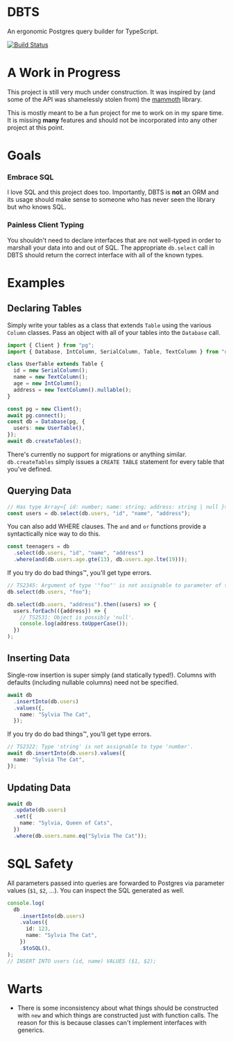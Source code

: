 # DBTS

An ergonomic Postgres query builder for TypeScript.

[![Build Status](https://travis-ci.org/travigd/dbts.svg?branch=master)](https://travis-ci.org/travigd/dbts)

# A Work in Progress

This project is still very much under construction.
It was inspired by (and some of the API was shamelessly stolen from) the [mammoth](https://github.com/Ff00ff/mammoth) library.

This is mostly meant to be a fun project for me to work on in my spare time.
It is missing **many** features and should not be incorporated into any other project at this point.

# Goals

### Embrace SQL

I love SQL and this project does too.
Importantly, DBTS is **not** an ORM and its usage should make sense to someone who has never seen the library but who knows SQL.

### Painless Client Typing

You shouldn't need to declare interfaces that are not well-typed in order to marshall your data into and out of SQL.
The appropriate `db.select` call in DBTS should return the correct interface with all of the known types.

# Examples

## Declaring Tables

Simply write your tables as a class that extends `Table` using the various `Column` classes.
Pass an object with all of your tables into the `Database` call.

```ts
import { Client } from "pg";
import { Database, IntColumn, SerialColumn, Table, TextColumn } from "dbts";

class UserTable extends Table {
  id = new SerialColumn();
  name = new TextColumn();
  age = new IntColumn();
  address = new TextColumn().nullable();
}

const pg = new Client();
await pg.connect();
const db = Database(pg, {
  users: new UserTable(),
});
await db.createTables();
```

There's currently no support for migrations or anything similar.
`db.createTables` simply issues a `CREATE TABLE` statement for every table that you've defined.

## Querying Data

```ts
// Has type Array<{ id: number; name: string; address: string | null }>
const users = db.select(db.users, "id", "name", "address");
```

You can also add WHERE clauses.
The `and` and `or` functions provide a syntactically nice way to do this.

```ts
const teenagers = db
  .select(db.users, "id", "name", "address")
  .where(and(db.users.age.gte(13), db.users.age.lte(19)));
```

If you try do do bad things™, you'll get type errors.

```ts
// TS2345: Argument of type '"foo"' is not assignable to parameter of type '"id" | "name" | "address"
db.select(db.users, "foo");

db.select(db.users, "address").then((users) => {
  users.forEach(({address}) => {
    // TS2531: Object is possibly 'null'.
    console.log(address.toUpperCase());
  })
);
```

## Inserting Data

Single-row insertion is super simply (and statically typed!).
Columns with defaults (including nullable columns) need not be specified.

```ts
await db
  .insertInto(db.users)
  .values({,
    name: "Sylvia The Cat",
  });
```

If you try do do bad things™, you'll get type errors.

```ts
// TS2322: Type 'string' is not assignable to type 'number'.
await db.insertInto(db.users).values({
  name: "Sylvia The Cat",
});
```

## Updating Data

```ts
await db
  .update(db.users)
  .set({
    name: "Sylvia, Queen of Cats",
  })
  .where(db.users.name.eq("Sylvia The Cat"));
```

# SQL Safety

All parameters passed into queries are forwarded to Postgres via parameter values (`$1`, `$2`, ...).
You can inspect the SQL generated as well.

```ts
console.log(
  db
    .insertInto(db.users)
    .values({
      id: 123,
      name: "Sylvia The Cat",
    })
    .$toSQL(),
);
// INSERT INTO users (id, name) VALUES ($1, $2);
```

# Warts

- There is some inconsistency about what things should be constructed with `new` and which things are constructed just
  with function calls. The reason for this is because classes can't implement interfaces with generics.
